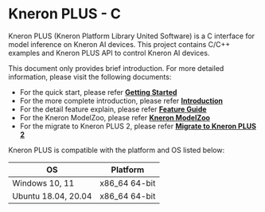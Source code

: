 # Kneron PLUS - C

Kneron PLUS (Kneron Platform Library United Software) is a C interface for model inference on Kneron AI devices. This project contains C/C++ examples and Kneron PLUS API to control Kneron AI devices.

This document only provides brief introduction.
For more detailed information, please visit the following documents:

- For the quick start, please refer [**Getting Started**](./getting_started.md)
- For the more complete introduction, please refer [**Introduction**](./introduction/index.md)
- For the detail feature explain, please refer [**Feature Guide**](./feature_guide/index.md)
- For the Kneron ModelZoo, please refer [**Kneron ModelZoo**](./modelzoo/index.md)
- For the migrate to Kneron PLUS 2, please refer [**Migrate to Kneron PLUS 2**](./api_migration/index.md)

Kneron PLUS is compatible with the platform and OS listed below:

| OS                          | Platform
|-----------------------------|---------------
| Windows 10, 11              | x86_64 64-bit
| Ubuntu 18.04, 20.04         | x86_64 64-bit
